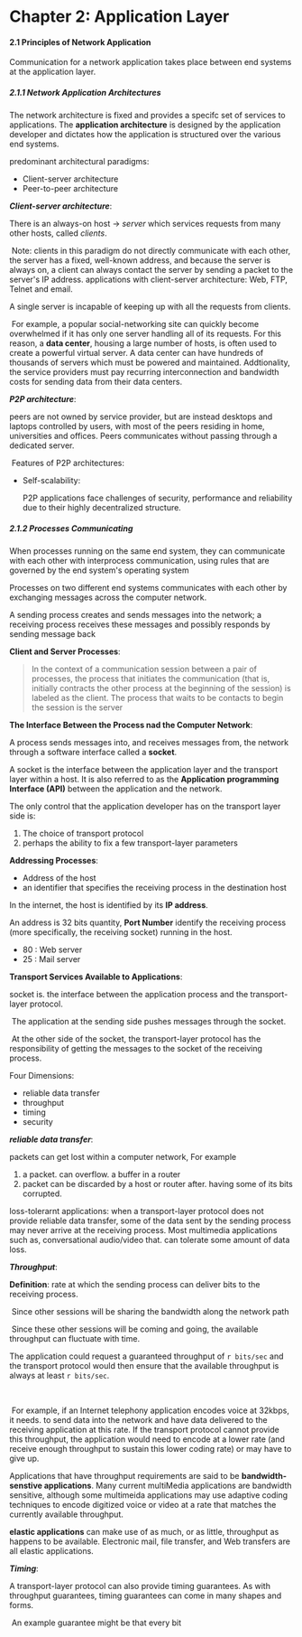 # Chapter 2: Application Layer



#### 2.1 Principles of Network Application

Communication for a network application takes place between end systems at the application layer.

##### 2.1.1 Network Application Architectures

The network architecture is fixed and provides a specifc set of services to applications. The **application architecture** is designed by the application developer and dictates how the application is structured over the various end systems.

predominant architectural paradigms:

- Client-server architecture
- Peer-to-peer architecture



***Client-server architecture***:

There is an always-on host -> *server* which services requests from many other hosts, called *clients*.

​	Note: clients in this paradigm do not directly communicate with each other, the server has a fixed, well-known address, and because the server is always on, a client can always contact the server by sending a packet to the server's IP address. applications with client-server architecture: Web, FTP, Telnet and email.

A single server is incapable of keeping up with all the requests from clients. 

​	For example, a popular social-networking site can quickly become overwhelmed if it has only one server handling all of its requests. For this reason, a **data center**, housing a large number of hosts, is often used to create a powerful virtual server. A data center can have hundreds of thousands of servers which must be powered and maintained. Addtionality, the service providers must pay recurring interconnection and bandwidth costs for sending data from their data centers.



***P2P architecture***: 

peers are not owned by service provider, but are instead desktops and laptops controlled by users, with most of the peers residing in home, universities and offices. Peers communicates without passing through a dedicated server.

​	Features of P2P architectures: 

- Self-scalability: 

  P2P applications face challenges of security, performance and reliability due to their highly decentralized structure.



##### 2.1.2 Processes Communicating

When processes running on the same end system, they can communicate with each other with interprocess communication, using rules that are governed by the end system's operating system

Processes on two different end systems communicates with each other by exchanging messages across the computer network.

A sending process creates and sends messages into the network; a receiving process receives these messages and possibly responds by sending message back



**Client and Server Processes**:

> In the context of a communication session between a pair of processes, the process that initiates the communication (that is, initially contracts the other process at the beginning of the session) is labeled as the client. The process that waits to be contacts to begin the session is the server
>

**The Interface Between the Process nad the Computer Network**:

A process sends messages into, and receives messages from, the network through a software interface called a **socket**. 

A socket is the interface between the application layer and the transport layer within a host. It is also referred to as the **Application programming Interface (API)** between the application and the network. 

The only control that the application developer has on the transport layer side is:

1. The choice of transport protocol
2. perhaps the ability to fix a few transport-layer parameters



**Addressing Processes**:

- Address of the host
- an identifier that specifies the receiving process in the destination host

In the internet, the host is identified by its **IP address**. 

An address is 32 bits quantity, **Port Number** identify the receiving process (more specifically, the receiving socket) running in the host.

- 80 : Web server
- 25 : Mail server

**Transport Services Available to Applications**:

socket is. the interface between the application process and the transport-layer protocol. 

​		The application at the sending side pushes messages through the socket.

​		At the other side of the socket, the transport-layer protocol has the responsibility of getting the messages to the socket of the receiving process.

Four Dimensions:

- reliable data transfer
- throughput
- timing
- security

***reliable data transfer***: 

packets can get lost within a computer network,  For example

1. a packet. can overflow. a buffer in a router
2. packet can be discarded by a host or router after. having some of its bits corrupted.

loss-tolerarnt applications:  when a transport-layer protocol does not provide reliable data transfer, some of the data sent by the sending process may never arrive at the receiving process. Most multimedia applications such as, conversational audio/video that. can tolerate some amount of data loss.



***Throughput***:

**Definition**: rate at which the sending process can deliver bits to the receiving process.



​	Since other sessions will be sharing the bandwidth along the network path

​	Since these other sessions will be coming and going, the available throughput can fluctuate with time.



The application could request a guaranteed throughput of `r bits/sec` and the transport protocol would then ensure that the available throughput is always at least `r bits/sec`. 

​	

​	For example, if an Internet telephony application encodes voice at 32kbps, it needs. to send data into the network and have data delivered to the receiving application at this rate. If the transport protocol cannot provide this throughput, the application would need to encode at a lower rate (and receive enough throughput to sustain this lower coding rate) or may have to give up.

Applications that have throughput requirements are said to be **bandwidth-senstive applications**. Many current multiMedia applications are bandwidth sensitive, although some multimeida applications may use adaptive coding techniques to encode digitized voice or video at a rate that matches the currently available throughput.



**elastic applications** can make use of as much, or as little, throughput as happens to be available. Electronic mail, file transfer, and Web transfers are all elastic applications.



***Timing***:

A transport-layer protocol can also provide timing guarantees. As with throughput guarantees, timing guarantees can come in many shapes and forms.

​		An example guarantee might be that every bit 





















